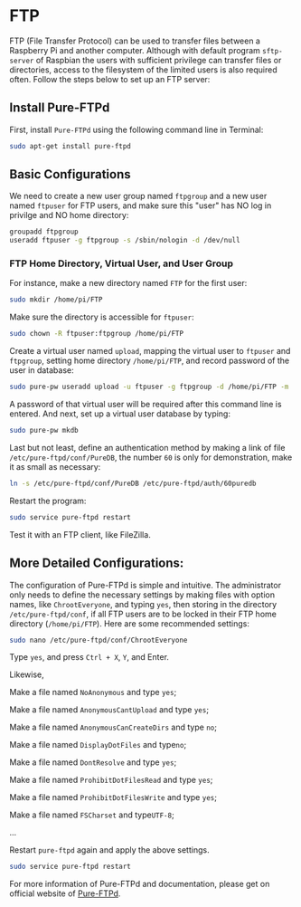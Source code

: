 # FTP

FTP (File Transfer Protocol) can be used to transfer files between a Raspberry Pi and another computer. Although with default program `sftp-server` of Raspbian the users with sufficient privilege can transfer files or directories, access to the filesystem of the limited users is also required often. Follow the steps below to set up an FTP server:

## Install Pure-FTPd

First, install `Pure-FTPd` using the following command line in Terminal:

```bash
sudo apt-get install pure-ftpd
```

## Basic Configurations

We need to create a new user group named `ftpgroup` and a new user named `ftpuser` for FTP users, and make sure this "user" has NO log in privilge and NO home directory:

```bash
groupadd ftpgroup
useradd ftpuser -g ftpgroup -s /sbin/nologin -d /dev/null
```

### FTP Home Directory, Virtual User, and User Group

For instance, make a new directory named `FTP` for the first user:

```bash
sudo mkdir /home/pi/FTP
```

Make sure the directory is accessible for `ftpuser`:

```bash
sudo chown -R ftpuser:ftpgroup /home/pi/FTP
```

Create a virtual user named `upload`, mapping the virtual user to `ftpuser` and `ftpgroup`, setting home directory `/home/pi/FTP`, and record password of the user in database:

```bash
sudo pure-pw useradd upload -u ftpuser -g ftpgroup -d /home/pi/FTP -m
```

A password of that virtual user will be required after this command line is entered. And next, set up a virtual user database by typing:

```bash
sudo pure-pw mkdb
```

Last but not least, define an authentication method by making a link of file `/etc/pure-ftpd/conf/PureDB`, the number `60` is only for demonstration, make it as small as necessary:

```bash
ln -s /etc/pure-ftpd/conf/PureDB /etc/pure-ftpd/auth/60puredb
```

Restart the program:

```bash
sudo service pure-ftpd restart
```

Test it with an FTP client, like FileZilla.

## More Detailed Configurations:

The configuration of Pure-FTPd is simple and intuitive. The administrator only needs to define the necessary settings by making files with option names, like `ChrootEveryone`, and typing `yes`, then storing in the directory `/etc/pure-ftpd/conf`, if all FTP users are to be locked in their FTP home directory (`/home/pi/FTP`). Here are some recommended settings:

```bash
sudo nano /etc/pure-ftpd/conf/ChrootEveryone
```

Type `yes`, and press `Ctrl + X`, `Y`, and Enter.

Likewise,

Make a file named `NoAnonymous` and type `yes`;

Make a file named `AnonymousCantUpload` and type `yes`;

Make a file named `AnonymousCanCreateDirs` and type `no`;

Make a file named `DisplayDotFiles` and type`no`;

Make a file named `DontResolve` and type `yes`;

Make a file named `ProhibitDotFilesRead` and type `yes`;

Make a file named `ProhibitDotFilesWrite` and type `yes`;

Make a file named `FSCharset` and type`UTF-8`;

...

Restart `pure-ftpd` again and apply the above settings.

```bash
sudo service pure-ftpd restart
```

For more information of Pure-FTPd and documentation, please get on official website of [Pure-FTPd](https://www.pureftpd.org/project/pure-ftpd).
